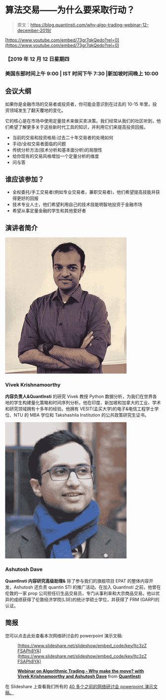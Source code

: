 # 算法交易——为什么要采取行动？

> 原文：<https://blog.quantinsti.com/why-algo-trading-webinar-12-december-2019/>

[https://www.youtube.com/embed/73gr7qkQedo?rel=0](https://www.youtube.com/embed/73gr7qkQedo?rel=0)

### 【2019 年 12 月 12 日星期四

### **美国东部时间上午 9:00 | IST 时间下午 7:30 |新加坡时间晚上 10:00**

## **会议大纲**

如果你是金融市场的交易者或投资者，你可能会意识到在过去的 10-15 年里，投资领域发生了翻天覆地的变化。

它的核心是在市场中使用定量技术来做买卖决策。我们经常从我们的社区听到，他们希望了解更多关于这些新时代工具的知识，并利用它们来提高投资回报。

*   当前的交易和投资格局:过去二十年交易者的处境如何
*   手动/全权交易者面临的问题
*   传统分析方法(技术分析和基本面分析)的局限性
*   给你现有的交易风格增加一个定量分析的维度
*   问与答

## 谁应该参加？

*   全权委托/手工交易者(例如专业交易者，兼职交易者)，他们希望提高技能并获得更好的回报
*   技术专业人士，他们希望利用自己的技术技能明智地投资于金融市场
*   希望从事定量金融的学生和其他爱好者

## **演讲者简介**

![vivekkrishnamoorthy](img/fe456ad39dcf661d818908414b6d61b8.png)

### Vivek Krishnamoorthy

**内容负责人&QuantInsti**
的研究 Vivek 教授 Python 数据分析，为我们在世界各地的学生构建量化策略和时间序列分析。他在印度、新加坡和加拿大的工业、学术和研究领域拥有十多年的经验。他拥有 VESIT(孟买大学)的电子&电信工程学士学位、NTU 的 MBA 学位和 Takshashila Institution 的公共政策研究生证书。

![vivekkrishnamoorthy](img/f06622ea1feb2d25211561379cccff56.png)

### Ashutosh Dave

**QuantInsti 内容研究高级助理&**
除了参与我们的旗舰项目 EPAT 的整体内容开发，Ashutosh 还负责 quantin STI 的推广活动。在加入 QuantInsti 之前，他曾在伦敦的一家 prop 公司担任衍生品交易员，专门从事利率和大宗商品交易。他以优异的成绩获得了伦敦经济学院(LSE)的统计学硕士学位，并获得了 FRM (GARP)的认证。

## ****简报****

您可以点击此处查看本次网络研讨会的 powerpoint 演示文稿:

<figure class="kg-card kg-embed-card">

[https://www.slideshare.net/slideshow/embed_code/key/Itc3zZFSAPh8YA](https://www.slideshare.net/slideshow/embed_code/key/Itc3zZFSAPh8YA)

**[Webinar on Algorithmic Trading - Why make the move? with Vivek Krishnamoorthy and Ashutosh Dave](https://www.slideshare.net/QuantInsti/webinar-on-algorithmic-trading-why-make-the-move-with-vivek-krishnamoorthy-and-ashutosh-dave-204982347 "Webinar on Algorithmic Trading - Why make the move? with Vivek Krishnamoorthy and Ashutosh Dave")** from **[QuantInsti](https://www.slideshare.net/QuantInsti)**</figure>

在 Slideshare 上查看我们所有的 [40 多个之前的网络研讨会 powerpoint 演示文稿。](https://www.slideshare.net/QuantInsti/presentations)